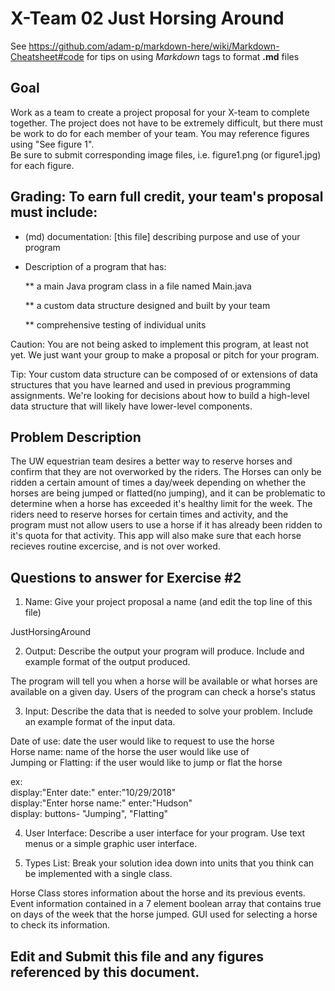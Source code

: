 # X-Team 02 Just Horsing Around

See https://github.com/adam-p/markdown-here/wiki/Markdown-Cheatsheet#code for tips on using *Markdown* tags to format __.md__ files

## Goal

Work as a team to create a project proposal for your X-team to complete together.
The project does not have to be extremely difficult,
but there must be work to do for each member of your team.
You may reference figures using "See figure 1".  
Be sure to submit corresponding image files, i.e. figure1.png (or figure1.jpg) for each figure.

## Grading: To earn full credit, your team's proposal must include:

* (md) documentation: [this file] describing purpose and use of your program

* Description of a program that has:

  ** a main Java program class in a file named Main.java
  
  ** a custom data structure designed and built by your team
  
  ** comprehensive testing of individual units
  
 Caution: You are not being asked to implement this program, at least not yet. 
 We just want your group to make a proposal or pitch for your program.
 
 Tip: Your custom data structure can be composed of or extensions of data structures that you have learned and used in previous programming assignments.  We're looking for decisions about how to build a high-level data structure that will likely have lower-level components.

## Problem Description

The UW equestrian team desires a better way to reserve horses and confirm that they are not overworked by the riders. The Horses can only be ridden a certain amount of times a day/week depending on whether the horses are being jumped or flatted(no jumping), and it can be problematic to determine when a horse has exceeded it's healthy limit for the week. The riders need to reserve horses for certain times and activity, and the program must not allow users to use a horse if it has already been ridden to it's quota for that activity. This app will also make sure that each horse recieves routine excercise, and is not over worked.

## Questions to answer for Exercise #2

1. Name: Give your project proposal a name (and edit the top line of this file)

JustHorsingAround


2. Output: Describe the output your program will produce.  Include and example format of the output produced.

The program will tell you when a horse will be available or what horses are available on a given day. Users of the program can check a horse's status


3. Input: Describe the data that is needed to solve your problem. Include an example format of the input data.


Date of use: date the user would like to request to use the horse<br/>
Horse name: name of the horse the user would like use of<br/>
Jumping or Flatting: if the user would like to jump or flat the horse<br/>

ex:<br/>
display:"Enter date:" enter:"10/29/2018"<br/>
display:"Enter horse name:" enter:"Hudson"<br/>
display: buttons- "Jumping", "Flatting"<br/>

4. User Interface: Describe a user interface for your program.  Use text menus or a simple graphic user interface.



5. Types List: Break your solution idea down into units that you think can be implemented with a single class.

Horse Class stores information about the horse and its previous events. Event information contained in a 7 element
boolean array that contains true on days of the week that the horse jumped.
GUI used for selecting a horse to check its information.


## Edit and Submit this file and any figures referenced by this document.

